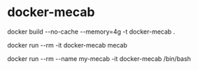 # docker-mecab

docker build --no-cache --memory=4g -t docker-mecab .

docker run --rm -it docker-mecab mecab

docker run --rm --name my-mecab -it docker-mecab /bin/bash
